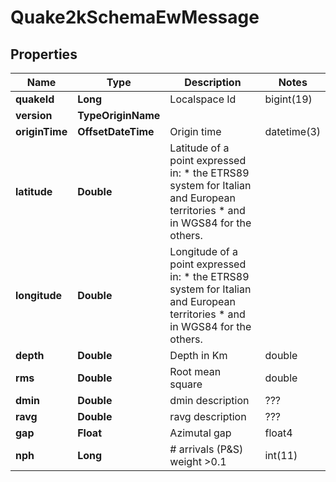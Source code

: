 

# Quake2kSchemaEwMessage


## Properties

| Name | Type | Description | Notes |
|------------ | ------------- | ------------- | -------------|
|**quakeId** | **Long** | Localspace Id | bigint(19) |  |
|**version** | **TypeOriginName** |  |  |
|**originTime** | **OffsetDateTime** | Origin time | datetime(3) |  |
|**latitude** | **Double** | Latitude of a point expressed in:  * the ETRS89 system for Italian and European territories * and in WGS84 for the others. |  |
|**longitude** | **Double** | Longitude of a point expressed in:  * the ETRS89 system for Italian and European territories * and in WGS84 for the others. |  |
|**depth** | **Double** | Depth in Km | double |  |
|**rms** | **Double** | Root mean square | double |  [optional] |
|**dmin** | **Double** | dmin description | ??? |  [optional] |
|**ravg** | **Double** | ravg description | ??? |  [optional] |
|**gap** | **Float** | Azimutal gap | float4 |  [optional] |
|**nph** | **Long** | # arrivals (P&amp;S) weight &gt;0.1 | int(11) |  [optional] |



